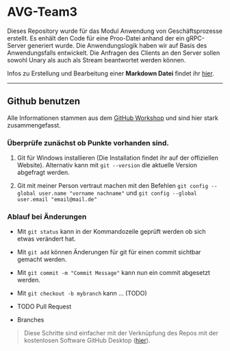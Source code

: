 # AVG-Team3
Dieses Repository wurde für das Modul Anwendung von Geschäftsprozesse erstellt. Es enhält den Code für eine Proo-Datei anhand der ein gRPC-Server generiert wurde. Die Anwendungslogik haben wir auf Basis des Anwendungsfalls entwickelt. Die Anfragen des Clients an den Server sollen sowohl Unary als auch als Stream beantwortet werden können.

Infos zu Erstellung und Bearbeitung einer **Markdown Datei** findet ihr [hier](https://docs.microsoft.com/en-us/azure/devops/project/wiki/markdown-guidance?view=azure-devops).

---

## Github benutzen

Alle Informationen stammen aus dem [GitHub Workshop](https://simonkienzler.github.io/git-workshop/) und sind hier stark zusammengefasst.

### Überprüfe zunächst ob Punkte vorhanden sind.

1. Git für Windows installieren (Die Installation findet ihr auf der offiziellen Website). Alternativ kann mit  `git --version` die aktuelle Version abgefragt werden.

2. Git mit meiner Person vertraut machen mit den Befehlen `git config --global user.name "vorname nachname"` und `git config --global user.email "email@mail.de"`

### Ablauf bei Änderungen

* Mit `git status` kann in der Kommandozeile geprüft werden ob sich etwas verändert hat.

* Mit `git add` können Änderungen für git für einen commit sichtbar gemacht werden.

* Mit `git commit -m "Commit Message"` kann nun ein commit abgesetzt werden.

* Mit `git checkout -b mybranch` kann ... (TODO)

* TODO Pull Request

* Branches

> Diese Schritte sind einfacher mit der Verknüpfung des Repos mit der kostenlosen Software GitHub Desktop ([hier](https://desktop.github.com/)).
